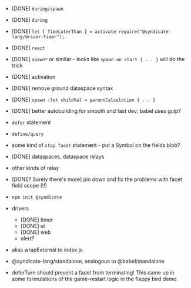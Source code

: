  - [DONE] `during/spawn`
 - [DONE] `during`
 - [DONE] `let { TimeLaterThan } = activate require("@syndicate-lang/driver-timer");`
 - [DONE] `react`
 - [DONE] `spawn*` or similar - looks like `spawn on start { ... }` will do the trick
 - [DONE] activation
 - [DONE] remove ground dataspace syntax
 - [DONE] `spawn :let childVal = parentCalculation { ... }`
 - [DONE] better autobuilding for smooth and fast dev; babel uses gulp?

 - `defer` statement
 - `define/query`
 - some kind of `stop facet` statement - put a Symbol on the fields blob?

 - [DONE] dataspaces, dataspace relays
 - other kinds of relay

 - [DONE? Surely there's more] pin down and fix the problems with facet field scope (!!)

 - `npm init @syndicate`

 - drivers
    - [DONE] timer
    - [DONE] ui
    - [DONE] web
    - alert?

 - alias wrapExternal to index.js

 - @syndicate-lang/standalone, analogous to @babel/standalone

 - deferTurn should prevent a facet from terminating! This came up in
   some formulations of the game-restart logic in the flappy bird
   demo.
